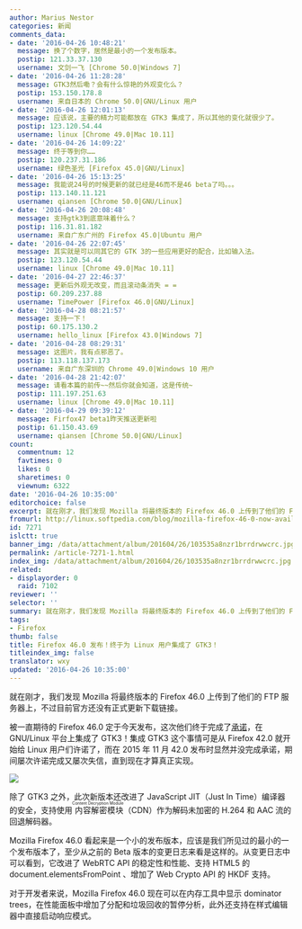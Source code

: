 ```yaml
---
author: Marius Nestor
categories: 新闻
comments_data:
- date: '2016-04-26 10:48:21'
  message: 换了个数字，居然是最小的一个发布版本。
  postip: 121.33.37.130
  username: 文剑一飞 [Chrome 50.0|Windows 7]
- date: '2016-04-26 11:28:28'
  message: GTK3然后嘞？会有什么惊艳的外观变化么？
  postip: 153.150.178.8
  username: 来自日本的 Chrome 50.0|GNU/Linux 用户
- date: '2016-04-26 12:01:13'
  message: 应该说，主要的精力可能都放在 GTK3 集成了，所以其他的变化就很少了。
  postip: 123.120.54.44
  username: linux [Chrome 49.0|Mac 10.11]
- date: '2016-04-26 14:09:22'
  message: 终于等到你……
  postip: 120.237.31.186
  username: 绿色圣光 [Firefox 45.0|GNU/Linux]
- date: '2016-04-26 15:13:25'
  message: 我能说24号的时候更新的就已经是46而不是46 beta了吗。。。
  postip: 113.140.11.121
  username: qiansen [Chrome 50.0|GNU/Linux]
- date: '2016-04-26 20:08:48'
  message: 支持gtk3到底意味着什么？
  postip: 116.31.81.182
  username: 来自广东广州的 Firefox 45.0|Ubuntu 用户
- date: '2016-04-26 22:07:45'
  message: 其实就是可以同其它的 GTK 3的一些应用更好的配合，比如输入法。
  postip: 123.120.54.44
  username: linux [Chrome 49.0|Mac 10.11]
- date: '2016-04-27 22:46:37'
  message: 更新后外观无改变，而且滚动条消失 = =
  postip: 60.209.237.88
  username: TimePower [Firefox 46.0|GNU/Linux]
- date: '2016-04-28 08:21:57'
  message: 支持一下！
  postip: 60.175.130.2
  username: hello_linux [Firefox 43.0|Windows 7]
- date: '2016-04-28 08:29:31'
  message: 这图片，我有点邪恶了。
  postip: 113.118.137.173
  username: 来自广东深圳的 Chrome 49.0|Windows 10 用户
- date: '2016-04-28 21:42:07'
  message: 请看本篇的前传~~然后你就会知道，这是传统~
  postip: 111.197.251.63
  username: linux [Chrome 49.0|Mac 10.11]
- date: '2016-04-29 09:39:12'
  message: Firfox47 beta1昨天推送更新啦
  postip: 61.150.43.69
  username: qiansen [Chrome 50.0|GNU/Linux]
count:
  commentnum: 12
  favtimes: 0
  likes: 0
  sharetimes: 0
  viewnum: 6322
date: '2016-04-26 10:35:00'
editorchoice: false
excerpt: 就在刚才，我们发现 Mozilla 将最终版本的 Firefox 46.0 上传到了他们的 FTP 服务器上，不过目前官方还没有正式更新下载链接。
fromurl: http://linux.softpedia.com/blog/mozilla-firefox-46-0-now-available-to-download-with-gtk3-integration-for-linux-503413.shtml
id: 7271
islctt: true
banner_img: /data/attachment/album/201604/26/103535a8nzr1brrdrwwcrc.jpg
permalink: /article-7271-1.html
index_img: /data/attachment/album/201604/26/103535a8nzr1brrdrwwcrc.jpg.thumb.jpg
related:
- displayorder: 0
  raid: 7102
reviewer: ''
selector: ''
summary: 就在刚才，我们发现 Mozilla 将最终版本的 Firefox 46.0 上传到了他们的 FTP 服务器上，不过目前官方还没有正式更新下载链接。
tags:
- Firefox
thumb: false
title: Firefox 46.0 发布！终于为 Linux 用户集成了 GTK3！
titleindex_img: false
translator: wxy
updated: '2016-04-26 10:35:00'
---
```


就在刚才，我们发现 Mozilla 将最终版本的 Firefox 46.0 上传到了他们的 FTP 服务器上，不过目前官方还没有正式更新下载链接。


被一直期待的 Firefox 46.0 定于今天发布，这次他们终于完成了[承诺](/article-7102-1.html)，在 GNU/Linux 平台上集成了 GTK3！集成 GTK3 这个事情可是从 Firefox 42.0 就开始给 Linux 用户们许诺了，而在 2015 年 11 月 42.0 发布时显然并没完成承诺，期间屡次许诺完成又屡次失信，直到现在才算真正实现。


![](/data/attachment/album/201604/26/103535a8nzr1brrdrwwcrc.jpg)


除了 GTK3 之外，此次新版本还改进了 JavaScript JIT（Just In Time）编译器的安全，支持使用<ruby> 内容解密模块 <rp>  （ </rp> <rt>  Content Decryption Module </rt> <rp>  ） </rp></ruby>（CDN）作为解码未加密的 H.264 和 AAC 流的回退解码器。


Mozilla Firefox 46.0 看起来是一个小的发布版本，应该是我们所见过的最小的一个发布版本了，至少从之前的 Beta 版本的变更日志来看是这样的。从变更日志中可以看到，它改进了 WebRTC API 的稳定性和性能、支持 HTML5 的 document.elementsFromPoint 、增加了 Web Crypto API 的 HKDF 支持。


对于开发者来说，Mozilla Firefox 46.0 现在可以在内存工具中显示 dominator trees，在性能面板中增加了分配和垃圾回收的暂停分析，此外还支持在样式编辑器中直接启动响应模式。
